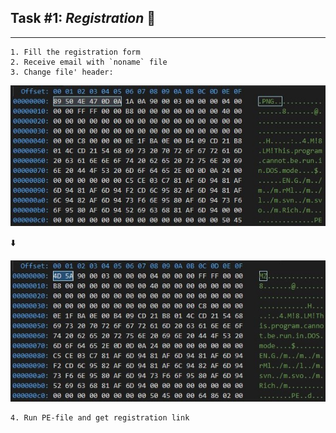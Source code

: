 ## Task #1: *Registration* :scroll:
---
    1. Fill the registration form
    2. Receive email with `noname` file
    3. Change file' header:
![noname](img/noname.hex.jpg)

:arrow_down:

![pe](img/pe.hex.jpg)
        
    4. Run PE-file and get registration link
